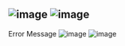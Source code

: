 ![image](https://user-images.githubusercontent.com/57319180/192159094-c1c18bd0-06ca-4f53-a228-8521d67a7c96.png)
![image](https://user-images.githubusercontent.com/57319180/192159101-84acce2e-919b-4d3d-98de-7dc3813a851c.png)
-----------------------------------------------------------------
 Error Message
![image](https://user-images.githubusercontent.com/57319180/192159117-b99ecccf-19c0-4cda-b11f-3b150a7cc6e2.png)
![image](https://user-images.githubusercontent.com/57319180/192160216-0f35ef59-0360-428f-980a-8a4efc48e941.png)

